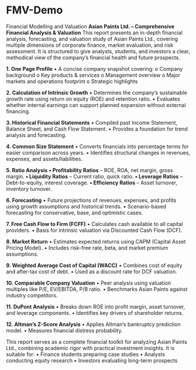 # FMV-Demo
Financial Modelling and Valuation
**Asian Paints Ltd. – Comprehensive Financial Analysis & Valuation**
This report presents an in-depth financial analysis, forecasting, and valuation study of Asian Paints Ltd., covering multiple dimensions of corporate finance, market evaluation, and risk assessment. It is structured to give analysts, students, and investors a clear, methodical view of the company’s financial health and future prospects.

**1. One Page Profile**
•	A concise company snapshot covering:
o	Company background
o	Key products & services
o	Management overview
o	Major markets and operations footprint
o	Strategic highlights

**2. Calculation of Intrinsic Growth**
•	Determines the company’s sustainable growth rate using return on equity (ROE) and retention ratio.
•	Evaluates whether internal earnings can support planned expansion without external financing.

**3. Historical Financial Statements**
•	Compiled past Income Statement, Balance Sheet, and Cash Flow Statement.
•	Provides a foundation for trend analysis and forecasting.

**4. Common Size Statement**
•	Converts financials into percentage terms for easier comparison across years.
•	Identifies structural changes in revenues, expenses, and assets/liabilities.

**5. Ratio Analysis**
**•	Profitability Ratios** – ROE, ROA, net margin, gross margin.
**•	Liquidity Ratios** – Current ratio, quick ratio.
**•	Leverage Ratios** – Debt-to-equity, interest coverage.
**•	Efficiency Ratios** – Asset turnover, inventory turnover.

**6. Forecasting**
•	Future projections of revenues, expenses, and profits using growth assumptions and historical trends.
•	Scenario-based forecasting for conservative, base, and optimistic cases.

**7. Free Cash Flow to Firm (FCFF)**
•	Calculates cash available to all capital providers.
•	Basis for intrinsic valuation via Discounted Cash Flow (DCF).

**8. Market Return**
•	Estimates expected returns using CAPM (Capital Asset Pricing Model).
•	Includes risk-free rate, beta, and market premium assumptions.

**9. Weighted Average Cost of Capital (WACC)**
•	Combines cost of equity and after-tax cost of debt.
•	Used as a discount rate for DCF valuation.

**10. Comparable Company Valuation**
•	Peer analysis using valuation multiples like P/E, EV/EBITDA, P/B ratio.
•	Benchmarks Asian Paints against industry competitors.

**11. DuPont Analysis**
•	Breaks down ROE into profit margin, asset turnover, and leverage components.
•	Identifies key drivers of shareholder returns.

**12. Altman’s Z-Score Analysis**
•	Applies Altman’s bankruptcy prediction model.
•	Measures financial distress probability.


This report serves as a complete financial toolkit for analyzing Asian Paints Ltd., combining academic rigor with practical investment insights. It is suitable for:
•	Finance students preparing case studies
•	Analysts conducting equity research
•	Investors evaluating long-term prospects
